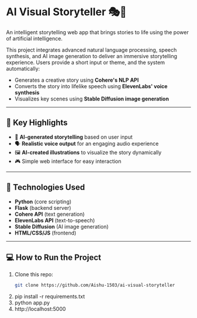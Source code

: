 # AI Visual Storyteller 🎭📖

An intelligent storytelling web app that brings stories to life using the power of artificial intelligence.

This project integrates advanced natural language processing, speech synthesis, and AI image generation to deliver an immersive storytelling experience. Users provide a short input or theme, and the system automatically:

- Generates a creative story using **Cohere's NLP API**
- Converts the story into lifelike speech using **ElevenLabs' voice synthesis**
- Visualizes key scenes using **Stable Diffusion image generation**

---

## 🌟 Key Highlights

- 🧠 **AI-generated storytelling** based on user input
- 🗣️ **Realistic voice output** for an engaging audio experience
- 🖼️ **AI-created illustrations** to visualize the story dynamically
- 🎮 Simple web interface for easy interaction

---

## 🧰 Technologies Used

- **Python** (core scripting)
- **Flask** (backend server)
- **Cohere API** (text generation)
- **ElevenLabs API** (text-to-speech)
- **Stable Diffusion** (AI image generation)
- **HTML/CSS/JS** (frontend)

---

## 💻 How to Run the Project

1. Clone this repo:
   ```bash
   git clone https://github.com/Aishu-1503/ai-visual-storyteller
2. pip install -r requirements.txt
3. python app.py
4. http://localhost:5000







